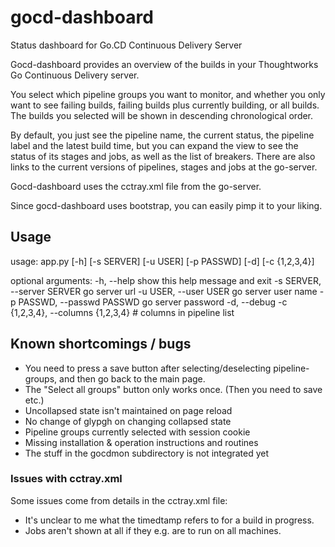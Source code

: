 # gocd-dashboard
Status dashboard for Go.CD Continuous Delivery Server

Gocd-dashboard provides an overview of the builds in your
Thoughtworks Go Continuous Delivery server.

You select which pipeline groups you want to monitor,
and whether you only want to see failing builds,
failing builds plus currently building, or all builds.
The builds you selected will be shown in descending
chronological order.

By default, you just see the pipeline name, the current
status, the pipeline label and the latest build time, 
but you can expand the view to see the status of its
stages and jobs, as well as the list of breakers.
There are also links to the current versions of pipelines,
stages and jobs at the go-server.

Gocd-dashboard uses the cctray.xml file from the go-server.

Since gocd-dashboard uses bootstrap, you can easily pimp
it to your liking.

## Usage

   usage: app.py [-h] [-s SERVER] [-u USER] [-p PASSWD] [-d] [-c {1,2,3,4}]

   optional arguments:
     -h, --help            show this help message and exit
     -s SERVER, --server SERVER
                           go server url
     -u USER, --user USER  go server user name
     -p PASSWD, --passwd PASSWD
                           go server password
     -d, --debug
     -c {1,2,3,4}, --columns {1,2,3,4}
                           # columns in pipeline list

## Known shortcomings / bugs

- You need to press a save button after selecting/deselecting
  pipeline-groups, and then go back to the main page.
- The "Select all groups" button only works once. (Then you need to save etc.)
- Uncollapsed state isn't maintained on page reload
- No change of glypgh on changing collapsed state
- Pipeline groups currently selected with session cookie
- Missing installation & operation instructions and routines
- The stuff in the gocdmon subdirectory is not integrated yet

### Issues with cctray.xml

Some issues come from details in the cctray.xml file:

- It's unclear to me what the timedtamp refers to for a build in progress.
- Jobs aren't shown at all if they e.g. are to run on all machines.


